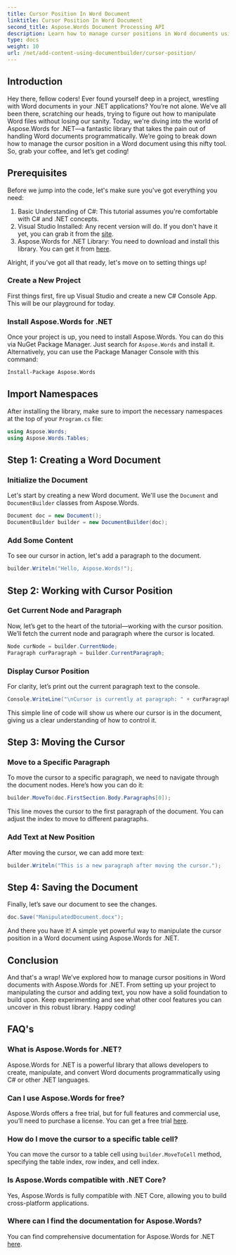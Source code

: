 ```yaml
---
title: Cursor Position In Word Document
linktitle: Cursor Position In Word Document
second_title: Aspose.Words Document Processing API
description: Learn how to manage cursor positions in Word documents using Aspose.Words for .NET with this detailed, step-by-step guide. Perfect for .NET developers.
type: docs
weight: 10
url: /net/add-content-using-documentbuilder/cursor-position/
---
```

## Introduction

Hey there, fellow coders! Ever found yourself deep in a project, wrestling with Word documents in your .NET applications? You’re not alone. We’ve all been there, scratching our heads, trying to figure out how to manipulate Word files without losing our sanity. Today, we're diving into the world of Aspose.Words for .NET—a fantastic library that takes the pain out of handling Word documents programmatically. We’re going to break down how to manage the cursor position in a Word document using this nifty tool. So, grab your coffee, and let’s get coding!

## Prerequisites

Before we jump into the code, let's make sure you've got everything you need:

1. Basic Understanding of C#: This tutorial assumes you're comfortable with C# and .NET concepts.
2. Visual Studio Installed: Any recent version will do. If you don't have it yet, you can grab it from the [site](https://visualstudio.microsoft.com/).
3. Aspose.Words for .NET Library: You need to download and install this library. You can get it from [here](https://releases.aspose.com/words/net/).

Alright, if you've got all that ready, let's move on to setting things up!

### Create a New Project

First things first, fire up Visual Studio and create a new C# Console App. This will be our playground for today.

### Install Aspose.Words for .NET

Once your project is up, you need to install Aspose.Words. You can do this via NuGet Package Manager. Just search for `Aspose.Words` and install it. Alternatively, you can use the Package Manager Console with this command:

```bash
Install-Package Aspose.Words
```

## Import Namespaces

After installing the library, make sure to import the necessary namespaces at the top of your `Program.cs` file:

```csharp
using Aspose.Words;
using Aspose.Words.Tables;
```

## Step 1: Creating a Word Document

### Initialize the Document

Let's start by creating a new Word document. We'll use the `Document` and `DocumentBuilder` classes from Aspose.Words.

```csharp
Document doc = new Document();
DocumentBuilder builder = new DocumentBuilder(doc);
```

### Add Some Content

To see our cursor in action, let's add a paragraph to the document.

```csharp
builder.Writeln("Hello, Aspose.Words!");
```

## Step 2: Working with Cursor Position

### Get Current Node and Paragraph

Now, let’s get to the heart of the tutorial—working with the cursor position. We’ll fetch the current node and paragraph where the cursor is located.

```csharp
Node curNode = builder.CurrentNode;
Paragraph curParagraph = builder.CurrentParagraph;
```

### Display Cursor Position

For clarity, let’s print out the current paragraph text to the console.

```csharp
Console.WriteLine("\nCursor is currently at paragraph: " + curParagraph.GetText());
```

This simple line of code will show us where our cursor is in the document, giving us a clear understanding of how to control it.

## Step 3: Moving the Cursor

### Move to a Specific Paragraph

To move the cursor to a specific paragraph, we need to navigate through the document nodes. Here’s how you can do it:

```csharp
builder.MoveTo(doc.FirstSection.Body.Paragraphs[0]);
```

This line moves the cursor to the first paragraph of the document. You can adjust the index to move to different paragraphs.

### Add Text at New Position

After moving the cursor, we can add more text:

```csharp
builder.Writeln("This is a new paragraph after moving the cursor.");
```

## Step 4: Saving the Document

Finally, let’s save our document to see the changes.

```csharp
doc.Save("ManipulatedDocument.docx");
```

And there you have it! A simple yet powerful way to manipulate the cursor position in a Word document using Aspose.Words for .NET.

## Conclusion

And that's a wrap! We’ve explored how to manage cursor positions in Word documents with Aspose.Words for .NET. From setting up your project to manipulating the cursor and adding text, you now have a solid foundation to build upon. Keep experimenting and see what other cool features you can uncover in this robust library. Happy coding!

## FAQ's

### What is Aspose.Words for .NET?

Aspose.Words for .NET is a powerful library that allows developers to create, manipulate, and convert Word documents programmatically using C# or other .NET languages.

### Can I use Aspose.Words for free?

Aspose.Words offers a free trial, but for full features and commercial use, you’ll need to purchase a license. You can get a free trial [here](https://releases.aspose.com/).

### How do I move the cursor to a specific table cell?

You can move the cursor to a table cell using `builder.MoveToCell` method, specifying the table index, row index, and cell index.

### Is Aspose.Words compatible with .NET Core?

Yes, Aspose.Words is fully compatible with .NET Core, allowing you to build cross-platform applications.

### Where can I find the documentation for Aspose.Words?

You can find comprehensive documentation for Aspose.Words for .NET [here](https://reference.aspose.com/words/net/).

